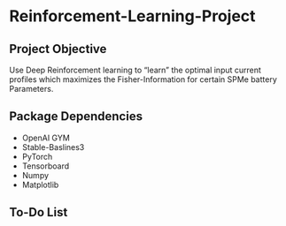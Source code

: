# Reinforcement-Learning-Project


## Project Objective

Use Deep Reinforcement learning to “learn” the optimal input current profiles which maximizes the Fisher-Information for certain SPMe battery Parameters. 


## Package Dependencies

 * OpenAI GYM 
 * Stable-Baslines3 
 * PyTorch 
 * Tensorboard
 * Numpy 
 * Matplotlib


## To-Do List 
